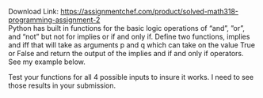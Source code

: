 Download Link: https://assignmentchef.com/product/solved-math318-programming-assignment-2
<br>
Python has built in functions for the basic logic operations of “and”, ”or”, and “not” but not for implies or if and only if.   Define two functions, implies and iff that will take as arguments p and q which can take on the value True or False and return the output of the implies and if and only if operators. See my example below.

Test your functions for all 4 possible inputs to insure it works.  I need to see those results in your submission.


